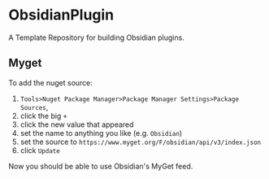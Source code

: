 # ObsidianPlugin
A Template Repository for building Obsidian plugins.

## Myget
To add the nuget source:

1. `Tools>Nuget Package Manager>Package Manager Settings>Package Sources`,
2. click the big `+`
3. click the new value that appeared
4. set the name to anything you like (e.g. `Obsidian`)
5. set the source to `https://www.myget.org/F/obsidian/api/v3/index.json`
6. click `Update`

Now you should be able to use Obsidian's MyGet feed.
